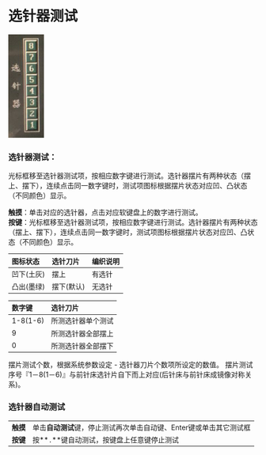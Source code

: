 # 选针器测试

![](../.gitbook/assets/2019108107810700757.png)

### **选针器测试**：

光标框移至选针器测试项，按相应数字键进行测试。选针器摆片有两种状态（摆上、摆下），连续点击同一数字键时，测试项图标根据摆片状态对应凹、凸状态（不同颜色）显示。

**触摸**：单击对应的选针器，点击对应软键盘上的数字进行测试。  
**按键**：光标框移至选针器测试项，按相应数字键进行测试。选针器摆片有两种状态（摆上、摆下），连续点击同一数字键时，测试项图标根据摆片状态对应凹、凸状态（不同颜色）显示。

| 图标状态 | 选针刀片 | 编织说明 |
| :--- | :--- | :--- |
| 凹下\(土灰\) | 摆上 | 有选针 |
| 凸出\(墨绿\) | 摆下\(默认\) | 无选针 |

| 数字键 | 选针刀片 |
| :--- | :--- |
| 1-8\(1-6\) | 所测选针器单个测试 |
| 9 | 所测选针器全部摆上 |
| 0 | 所测选针器全部摆下 |

摆片测试个数，根据系统参数设定 - 选针器刀片个数项所设定的数值。 摆片测试序号『1－8\(1－6\)』与前针床选针片自下而上对应\(后针床与前针床成镜像对称关系\)。

### **选针器自动测试**

|   |   |
| :--- | :--- |
| **触摸** | 单击**自动测试**键，停止测试再次单击自动键、Enter键或单击其它测试框 |
| **按键** | 按**`.`**键自动测试，按键盘上任意键停止测试 |

